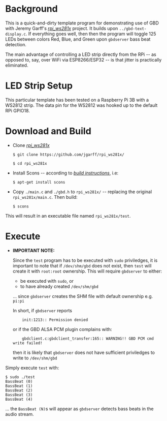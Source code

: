 # Background

This is a quick-and-dirty template program for demonstrating use of GBD with Jeremy Garff's [*rpi_ws281x*](https://github.com/jgarff/rpi_ws281x) project. It builds upon `../gbd-text-display.c`. If everything goes well, then then the program will toggle 125 LEDs between colors Red, Blue, and Green upon `gbdserver` bass beat detection.

The main advantage of controlling a LED strip directly from the RPi -- as opposed to, say, over WiFi via ESP8266/ESP32 -- is that jitter is practically eliminated.

# LED Strip Setup

This particular template has been tested on a Raspberry Pi 3B with a WS2812 strip. The data pin for the WS2812 was hooked up to the default RPi GPIO18.

# Download and Build

* Clone [*rpi_ws281x*](https://github.com/jgarff/rpi_ws281x) 

      $ git clone https://github.com/jgarff/rpi_ws281x/
		
      $ cd rpi_ws281x

* Install Scons -- according to [*build instructions*](https://github.com/jgarff/rpi_ws281x#build), i.e:
		
      $ apt-get install scons

* Copy `./main.c` and `./gbd.h` to `rpi_ws281x/` -- replacing the original `rpi_ws281x/main.c`. Then build:
	
      $ scons

This will result in an executable file named `rpi_ws281x/test`. 

# Execute

* __IMPORTANT NOTE:__ 

	Since the `test` program has to be executed with `sudo` priviledges, it is important to note that if `/dev/shm/gbd` does not exist, then `test` will create it with `root:root` ownership. This will require `gbdserver` to either:
	*	be executed with `sudo`, or 
	* to have already created `/dev/shm/gbd`  
	
	... since `gbdserver` creates the SHM file with default ownership e.g. `pi:pi`

	In short, if `gbdserver` reports

          init:1213:: Permission denied

	or if the GBD ALSA PCM plugin complains with:

          gbdclient.c:gbdclient_transfer:165:: WARNING!! GBD PCM cmd write failed!

	then it is likely that `gbdserver` does not have sufficient priviledges to write to `/dev/shm/gbd`


Simply execute `test` with:

	$ sudo ./test 
	BassBeat (0)
	BassBeat (1)
	BassBeat (2)
	BassBeat (3)
	BassBeat (4)

... the `BassBeat (N)`s will appear as `gbdserver` detects bass beats in the audio stream.


